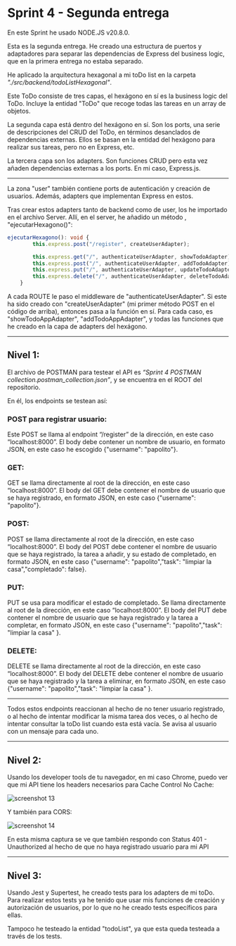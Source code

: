 # Sprint 4 - Segunda entrega

En este Sprint he usado NODE.JS v20.8.0.

Esta es la segunda entrega. He creado una estructura de puertos y adaptadores para separar las dependencias de Express del business logic, que en la primera entrega no estaba separado.


He aplicado la arquitectura hexagonal a mi toDo list en la carpeta *"./src/backend/todoListHexagonal"*.

Este ToDo consiste de tres capas, el hexágono en sí es la business logic del ToDo. Incluye la entidad "ToDo" que recoge todas las tareas en un array de objetos.

La segunda capa está dentro del hexágono en sí. Son los ports, una serie de descripciones del CRUD del ToDo, en términos desanclados de dependencias externas. Ellos se basan en la entidad del hexágono para realizar sus tareas, pero no en Express, etc.

La tercera capa son los adapters. Son funciones CRUD pero esta vez añaden dependencias externas a los ports. En mi caso, Express.js.

---

La zona "user" también contiene ports de autenticación y creación de usuarios. Además, adapters que implementan Express en estos.


Tras crear estos adapters tanto de backend como de user, los he importado en el archivo Server. Allí, en el server, he añadido un método , "ejecutarHexagono()":

```ts
ejecutarHexagono(): void {
		this.express.post("/register", createUserAdapter);

		this.express.get("/", authenticateUserAdapter, showTodoAdapter);
		this.express.post("/", authenticateUserAdapter, addTodoAdapter);
		this.express.put("/", authenticateUserAdapter, updateTodoAdapter);
		this.express.delete("/", authenticateUserAdapter, deleteTodoAdapter);
	}
```

A cada ROUTE le paso el middleware de "authenticateUserAdapter". Si este ha sido creado con "createUserAdapter" (mi primer método POST en el código de arriba), entonces pasa a la función en sí. Para cada caso, es "showTodoAppAdapter", "addTodoAppAdapter", y todas las funciones que he creado en la capa de adapters del hexágono.

---

## Nivel 1:

El archivo de POSTMAN para testear el API es *“Sprint 4 POSTMAN collection.postman_collection.json”*, y se encuentra en el ROOT del repositorio.

En él, los endpoints se testean así:

### POST para registrar usuario:

Este POST se llama al endpoint “/register” de la dirección, en este caso “localhost:8000”. El body debe contener un nombre de usuario, en formato JSON, en este caso he escogido {"username": "papolito"}.

### GET:

GET se llama directamente al root de la dirección, en este caso “localhost:8000”. El body del GET debe contener el nombre de usuario que se haya registrado, en formato JSON, en este caso {"username": "papolito"}.

### POST:

POST se llama directamente al root de la dirección, en este caso “localhost:8000”. El body del POST debe contener el nombre de usuario que se haya registrado, la tarea a añadir, y su estado de completado, en formato JSON, en este caso {"username": "papolito","task": "limpiar la casa","completado": false}.

### PUT:

PUT se usa para modificar el estado de completado. Se llama directamente al root de la dirección, en este caso “localhost:8000”. El body del PUT debe contener el nombre de usuario que se haya registrado y la tarea a completar, en formato JSON, en este caso {"username": "papolito","task": "limpiar la casa" }.

### DELETE:

DELETE se llama directamente al root de la dirección, en este caso “localhost:8000”. El body del DELETE debe contener el nombre de usuario que se haya registrado y la tarea a eliminar, en formato JSON, en este caso {"username": "papolito","task": "limpiar la casa" }.

****************

Todos estos endpoints reaccionan al hecho de no tener usuario registrado, o al hecho de intentar modificar la misma tarea dos veces, o al hecho de intentar consultar la toDo list cuando esta está vacía. Se avisa al usuario con un mensaje para cada uno.

---

## Nivel 2:

Usando los developer tools de tu navegador, en mi caso Chrome, puedo ver que mi API tiene los headers necesarios para Cache Control No Cache:

![screenshot 13](https://github.com/AlanWallerGithub/sprint4/assets/140154835/dc3b779c-ef48-473b-9bfe-1aedc6fbf588)

Y también para CORS:

![screenshot 14](https://github.com/AlanWallerGithub/sprint4/assets/140154835/f40fbafd-1ab6-4d83-b9aa-aecff1bf47dc)

En esta misma captura se ve que también respondo con Status 401 - Unauthorized al hecho de que no haya registrado usuario para mi API

---

## Nivel 3:

Usando Jest y Supertest, he creado tests para los adapters de mi toDo. Para realizar estos tests ya he tenido que usar mis funciones de creación y autorización de usuarios, por lo que no he creado tests específicos para ellas.

Tampoco he testeado la entidad "todoList", ya que esta queda testeada a través de los tests.


